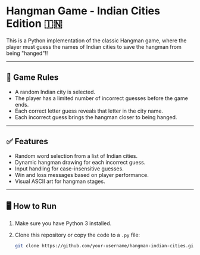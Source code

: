 # Hangman Game - Indian Cities Edition 🇮🇳

This is a Python implementation of the classic Hangman game, where the player must guess the names of Indian cities to save the hangman from being "hanged"!!

---

## 🧠 Game Rules

- A random Indian city is selected.
- The player has a limited number of incorrect guesses before the game ends.
- Each correct letter guess reveals that letter in the city name.
- Each incorrect guess brings the hangman closer to being hanged.

---

## ✅ Features

- Random word selection from a list of Indian cities.
- Dynamic hangman drawing for each incorrect guess.
- Input handling for case-insensitive guesses.
- Win and loss messages based on player performance.
- Visual ASCII art for hangman stages.

---

## 🖥️ How to Run

1. Make sure you have Python 3 installed.
2. Clone this repository or copy the code to a `.py` file:

   ```bash
   git clone https://github.com/your-username/hangman-indian-cities.git
